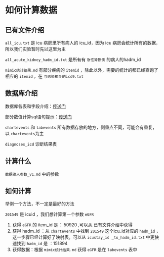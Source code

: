 # 如何计算数据

## 已有文件介绍

`all_icu.txt` 是 icu 病房里所有病人的 icu_id，因为 icu 病房会统计所有的数据，所以我们实验暂时先以这里为主

`all_acute_kidney_hadm_id.txt` 是所有有 `急性肾损伤` 的病人的hadm_id

`mimic统计结果.md` 有部分疾病的 `itemid` ，除此以外，需要的统计的都已经查询了相应的 `itemid` ，在 `与感染相关的icd9.txt` 

## 数据库介绍

数据库各表和字段介绍：[传送门](https://mimic.physionet.org/mimictables/patients/)

部分数值计算sql语句提示：[传送门](https://github.com/MIT-LCP/mimic-code/tree/master/concepts/cookbook)

`chartevents` 和  `labevents` 所有数据存放的地方，侧重点不同，可能会有重复，以 `chartevents`为主

`diagnoses_icd` 诊断结果表

## 计算什么

`数据输入参数_v1.md` 中的参数

## 如何计算

举例一个方法，不一定是最好的方法

`201549` 是 icuid ，我们想计算第一个参数 `eGFR`

1. 获得 `eGFR` 的 item_id 是： 50920  ,可以从 已有文件介绍中获得
1. 获得 hadm_id ：从 `chartevents` 中找到 `201549` 这个icu_id对应的 `hadm_id` ，这一步骤已经计算好了映射表，可以从 `icustay_id _to_hadm_id.txt` 中更快速找到 `hadm_id` 是 ：151894
1. 获得数据：根据 `mimic统计结果.md` 获得 `eGFR` 是在  `labevents` 表中







